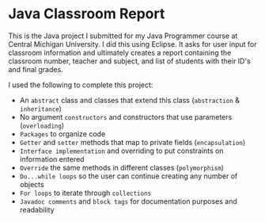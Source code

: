 # Java Classroom Report
This is the Java project I submitted for my Java Programmer course at Central Michigan University. I did this using Eclipse. It asks for user input for classroom information and ultimately creates a report containing the classroom number, teacher and subject, and list of students with their ID's and final grades.

I used the following to complete this project:

- An `abstract` class and classes that extend this class (`abstraction` & `inheritance`)
- No argument `constructors` and constructors that use parameters (`overloading`)
- `Packages` to organize code
- `Getter` and `setter` methods that map to private fields (`encapsulation`)
- `Interface implementation` and overriding to put constraints on information entered
- `Override` the same methods in different classes (`polymorphism`)
- `Do...while loops` so the user can continue creating any number of objects
- `For loops` to iterate through `collections`
- `Javadoc comments` and `block tags` for documentation purposes and readability
